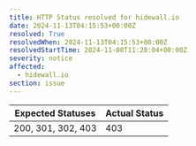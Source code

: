 ```yaml
---
title: HTTP Status resolved for hidewall.io
date: 2024-11-13T04:15:53+00:00Z
resolved: True
resolvedWhen: 2024-11-13T04:15:53+00:00Z
resolvedStartTime: 2024-11-08T11:28:04+00:00Z
severity: notice
affected:
  - hidewall.io
section: issue
---
```


| Expected Statuses | Actual Status  |
|-------------------|----------------|
| 200, 301, 302, 403 | 403 |
